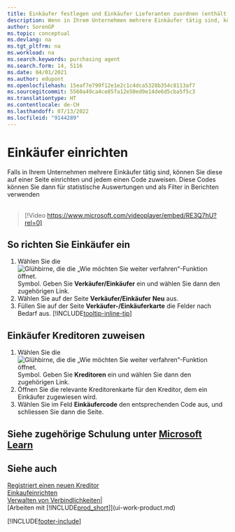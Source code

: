 ```yaml
---
title: Einkäufer festlegen und Einkäufer Lieferanten zuordnen (enthält Video)
description: Wenn in Ihrem Unternehmen mehrere Einkäufer tätig sind, können Sie diese für statistische Analyse organisieren.
author: SorenGP
ms.topic: conceptual
ms.devlang: na
ms.tgt_pltfrm: na
ms.workload: na
ms.search.keywords: purchasing agent
ms.search.form: 14, 5116
ms.date: 04/01/2021
ms.author: edupont
ms.openlocfilehash: 15eaf7e799f12e1e2c1c4dca5328b354c8113af7
ms.sourcegitcommit: 5560a49ca4ce85fa12e50ed9e14de6d5cba5f5c3
ms.translationtype: HT
ms.contentlocale: de-CH
ms.lasthandoff: 07/13/2022
ms.locfileid: "9144289"
---
```

# <a name="set-up-purchasers"></a>Einkäufer einrichten

Falls in Ihrem Unternehmen mehrere Einkäufer tätig sind, können Sie diese auf einer Seite einrichten und jedem einen Code zuweisen. Diese Codes können Sie dann für statistische Auswertungen und als Filter in Berichten verwenden<br><br>  

> [!Video https://www.microsoft.com/videoplayer/embed/RE3Q7hU?rel=0]

## <a name="to-set-up-purchasers"></a>So richten Sie Einkäufer ein

1. Wählen Sie die ![Glühbirne, die die „Wie möchten Sie weiter verfahren“-Funktion öffnet.](media/ui-search/search_small.png "Wie möchten Sie weiter verfahren?") Symbol. Geben Sie **Verkäufer/Einkäufer** ein und wählen Sie dann den zugehörigen Link.
2. Wählen Sie auf der Seite **Verkäufer/Einkäufer** **Neu** aus.
3. Füllen Sie auf der Seite **Verkäufer-/Einkäuferkarte** die Felder nach Bedarf aus. [!INCLUDE[tooltip-inline-tip](includes/tooltip-inline-tip_md.md)]

## <a name="to-assign-purchasers-to-vendors"></a>Einkäufer Kreditoren zuweisen

1. Wählen Sie die ![Glühbirne, die die „Wie möchten Sie weiter verfahren“-Funktion öffnet.](media/ui-search/search_small.png "Tell me-Funktion") Symbol. Geben Sie **Kreditoren** ein und wählen Sie dann den zugehörigen Link.
2. Öffnen Sie die relevante Kreditorenkarte für den Kreditor, dem ein Einkäufer zugewiesen wird.
3. Wählen Sie im Feld **Einkäufercode** den entsprechenden Code aus, und schliessen Sie dann die Seite.

## <a name="see-related-training-at-microsoft-learn"></a>Siehe zugehörige Schulung unter [Microsoft Learn](/learn/modules/trade-master-data-dynamics-365-business-central/)

## <a name="see-also"></a>Siehe auch 

[Registriert einen neuen Kreditor](purchasing-how-register-new-vendors.md)  
[Einkaufeinrichten](purchasing-setup-purchasing.md)  
[Verwalten von Verbindlichkeiten|](payables-manage-payables.md)  
[Arbeiten mit [!INCLUDE[prod_short](includes/prod_short.md)]](ui-work-product.md)

[!INCLUDE[footer-include](includes/footer-banner.md)]
